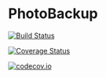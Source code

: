 # PhotoBackup

[![Build Status](https://travis-ci.org/GlenHertz/PhotoBackup.jl.svg?branch=master)](https://travis-ci.org/GlenHertz/PhotoBackup.jl)

[![Coverage Status](https://coveralls.io/repos/GlenHertz/PhotoBackup.jl/badge.svg?branch=master&service=github)](https://coveralls.io/github/GlenHertz/PhotoBackup.jl?branch=master)

[![codecov.io](http://codecov.io/github/GlenHertz/PhotoBackup.jl/coverage.svg?branch=master)](http://codecov.io/github/GlenHertz/PhotoBackup.jl?branch=master)
